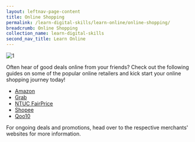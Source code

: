 ```yaml
---
layout: leftnav-page-content
title: Online Shopping
permalink: /learn-digital-skills/learn-online/online-shopping/
breadcrumb: Online Shopping
collection_name: learn-digital-skills
second_nav_title: Learn Online
---
```

![1](/images/learn-online/e-payment.jpg)

Often hear of good deals online from your friends? Check out the following guides on some of the popular online retailers and kick start your online shopping journey today! <br>

* <a href="https://www.amazon.sg/godigital/" target="_blank">Amazon</a>
* <a href="https://www.grab.com/sg/stayhealthygodigital/" target="_blank">Grab</a>
* <a href="https://imsilver.imda.gov.sg/images/stay-healthy-go-digital/NTUC_stayhealthy-go-digital-1600px-V5.jpg" target="_blank">NTUC FairPrice</a>
* <a href="https://imsilver.imda.gov.sg/images/stay-healthy-go-digital/Shopee_flyer.png" target="_blank">Shopee</a>
* <a href="https://special.qoo10.sg/DynamicAD/8512/" target="_blank">Qoo10</a>

For ongoing deals and promotions, head over to the respective merchants' websites for more information.
